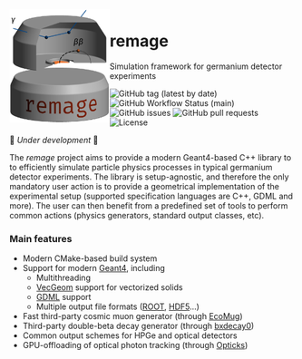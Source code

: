 <img src=".github/logo/remage-logo.png" alt="remage logo" align="left" height="200">

# remage

Simulation framework for germanium detector experiments

![GitHub tag (latest by date)](https://img.shields.io/github/v/tag/gipert/remage?logo=git)
![GitHub Workflow Status (main)](https://img.shields.io/github/workflow/status/gipert/remage/CI/main?label=main%20branch&logo=github)
![GitHub issues](https://img.shields.io/github/issues/gipert/remage?logo=github)
![GitHub pull requests](https://img.shields.io/github/issues-pr/gipert/remage?logo=github)
![License](https://img.shields.io/github/license/gipert/remage)

🚧 *Under development* 🚧

<p></p>

The *remage* project aims to provide a modern Geant4-based C++ library to to
efficiently simulate particle physics processes in typical germanium detector
experiments. The library is setup-agnostic, and therefore the only mandatory
user action is to provide a geometrical implementation of the experimental
setup (supported specification languages are C++, GDML and more). The user can
then benefit from a predefined set of tools to perform common actions (physics
generators, standard output classes, etc).

### Main features

* Modern CMake-based build system
* Support for modern [Geant4](https://geant4.web.cern.ch), including
    * Multithreading
    * [VecGeom](https://gitlab.cern.ch/VecGeom/VecGeom) support for vectorized
      solids
    * [GDML](https://gdml.web.cern.ch/GDML) support
    * Multiple output file formats ([ROOT](https://root.cern.ch),
      [HDF5](https://www.hdfgroup.org/solutions/hdf5)...)
* Fast third-party cosmic muon generator (through
  [EcoMug](https://doi.org/10.1016/j.nima.2021.165732))
* Third-party double-beta decay generator (through
  [bxdecay0](https://github.com/BxCppDev/bxdecay0))
* Common output schemes for HPGe and optical detectors
* GPU-offloading of optical photon tracking (through
  [Opticks](https://doi.org/10.1051/epjconf/201921402027))
